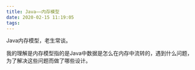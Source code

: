 ```yaml
---
title: Java——内存模型
date: 2020-02-15 11:19:05
tags:
---
```


Java内存模型，老生常谈。

我的理解是内存模型指的是Java中数据是怎么在内存中流转的，遇到什么问题，为了解决这些问题而做了哪些设计。

